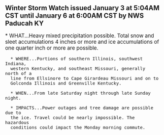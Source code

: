 <p>
   <h2>Winter Storm Watch issued January 3 at 5:04AM CST until January 6 at 6:00AM CST by NWS Paducah KY</h2>
   <div style="font-size:120%">* WHAT...Heavy mixed precipitation possible. Total snow and
      sleet accumulations 4 inches or more and ice accumulations of
      one quarter inch or more are possible.
      
      * WHERE...Portions of southern Illinois, southwest Indiana,
      western Kentucky, and southeast Missouri, generally north of a
      line from Ellsinore to Cape Girardeau Missouri and on to
      Golconda Illinois and Greenville Kentucky.
      
      * WHEN...From late Saturday night through late Sunday night.
      
      * IMPACTS...Power outages and tree damage are possible due to
      the ice. Travel could be nearly impossible. The hazardous
      conditions could impact the Monday morning commute.
   </div>
</p>